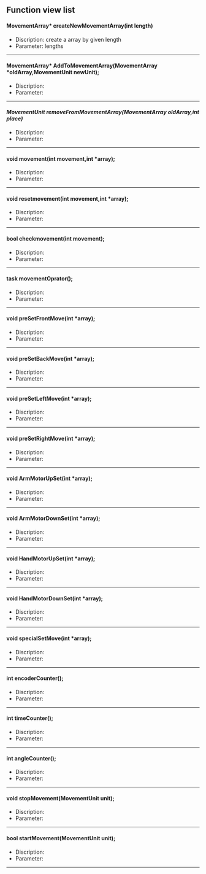 ## Function view list

#### MovementArray* createNewMovementArray(int length)
- Discription: create a array by given length
- Parameter: lengths
***
#### MovementArray* AddToMovementArray(MovementArray *oldArray,MovementUnit newUnit);
- Discription:
- Parameter:
***
#### **MovementUnit* removeFromMovementArray(MovementArray *oldArray,int place)**
- Discription:
- Parameter:
***
#### void movement(int movement,int *array);
- Discription:
- Parameter:
***
#### void resetmovement(int movement,int *array);
- Discription:
- Parameter:
***
#### bool checkmovement(int movement);
- Discription:
- Parameter:
***
#### task movementOprator();
- Discription:
- Parameter:
***
#### void preSetFrontMove(int *array);
- Discription:
- Parameter:
***
#### void preSetBackMove(int *array);
- Discription:
- Parameter:
***
#### void preSetLeftMove(int *array);
- Discription:
- Parameter:
***
#### void preSetRightMove(int *array);
- Discription:
- Parameter:
***
#### void ArmMotorUpSet(int *array);
- Discription:
- Parameter:
***
#### void ArmMotorDownSet(int *array);
- Discription:
- Parameter:
***
#### void HandMotorUpSet(int *array);
- Discription:
- Parameter:
***
#### void HandMotorDownSet(int *array);
- Discription:
- Parameter:
***
#### void specialSetMove(int *array);
- Discription:
- Parameter:
***
#### int encoderCounter();
- Discription:
- Parameter:
***
#### int timeCounter();
- Discription:
- Parameter:
***
#### int angleCounter();
- Discription:
- Parameter:
***
#### void stopMovement(MovementUnit unit);
- Discription:
- Parameter:
***
#### bool startMovement(MovementUnit unit);
- Discription:
- Parameter:
***























